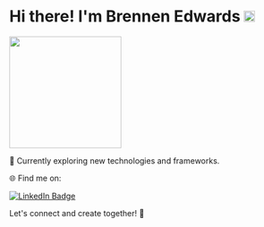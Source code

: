 
<h1>
  Hi there!
  I'm Brennen Edwards
  <img src="https://media.giphy.com/media/hvRJCLFzcasrR4ia7z/giphy.gif" width="20px"/>
</h1>

<div id="header" align="left">
  <img src="https://media4.giphy.com/media/v1.Y2lkPTc5MGI3NjExM2g4ZHRpcmI4MXA2bW1rcHc1NGFuMDVqeWp3YWd6OGRrZW5qbXo1NCZlcD12MV9pbnRlcm5hbF9naWZfYnlfaWQmY3Q9Zw/Y4ak9Ki2GZCbJxAnJD/giphy.gif" width="200px" />
</div>





🚀 Currently exploring new technologies and frameworks.

🌐 Find me on:<div id="badges">
  <a href="https://www.linkedin.com/in/brennen-edwards-053252131/" target="_blank">
    <img src="https://img.shields.io/badge/LinkedIn-blue?style=for-the-badge&logo=linkedin&logoColor=white" alt="LinkedIn Badge"/>
  </a>
</div>

Let's connect and create together! 🚀

